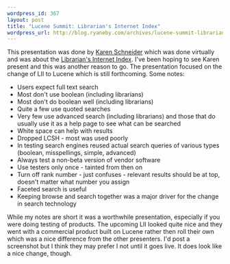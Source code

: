 ```yaml
--- 
wordpress_id: 367
layout: post
title: "Lucene Summit: Librarian's Internet Index"
wordpress_url: http://blog.ryaneby.com/archives/lucene-summit-librarians-internet-index/
---
```

This presentation was done by <a href="http://freerangelibrarian.com/">Karen Schneider</a> which was done virtually and was about the <a href="http://lii.org/">Librarian's Internet Index</a>. I've been hoping to see Karen present and this was another reason to go. The presentation focused on the change of LII to Lucene which is still forthcoming. Some notes:

<ul>
<li>Users expect full text search</li>
<li>Most don't use boolean (including librarians)</li>
<li>Most don't do boolean well (including librarians)</li>
<li>Quite a few use quoted searches</li>
<li>Very few use advanced search (including librarians) and those that do usually use it as a help page to see what can be searched</li>
<li>White space can help with results</li>
<li>Dropped LCSH - most was used poorly</li>
<li>In testing search engines reused actual search queries of various types (boolean, misspellings, simple, advanced)</li>
<li>Always test a non-beta version of vendor software</li>
<li>Use testers only once - tainted from then on</li>
<li>Turn off rank number - just confuses - relevant results should be at top, doesn't matter what number you assign</li>
<li>Faceted search is useful</li>
<li>Keeping browse and search together was a major driver for the change in search technology</li>
</ul>

While my notes are short it was a worthwhile presentation, especially if you were doing testing of products. The upcoming LII looked quite nice and they went with a commercial product built on Lucene rather then roll their own which was a nice difference from the other presenters. I'd post a screenshot but I think they may prefer I not until it goes live. It does look like a nice change, though.
